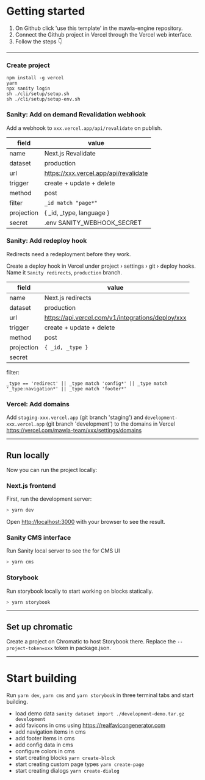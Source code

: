 # Getting started

1. On Github click 'use this template' in the mawla-engine repository.
2. Connect the Github project in Vercel through the Vercel web interface.
3. Follow the steps 👇

---

### Create project

```
npm install -g vercel
yarn
npx sanity login
sh ./cli/setup/setup.sh
sh ./cli/setup/setup-env.sh
```

### Sanity: Add on demand Revalidation webhook

Add a webhook to `xxx.vercel.app/api/revalidate` on publish.

| field      | value                                 |
| ---------- | ------------------------------------- |
| name       | Next.js Revalidate                    |
| dataset    | production                            |
| url        | https://xxx.vercel.app/api/revalidate |
| trigger    | create + update + delete              |
| method     | post                                  |
| filter     | `_id match "page*"`                   |
| projection | { \_id, \_type, language }            |
| secret     | .env SANITY_WEBHOOK_SECRET            |

### Sanity: Add redeploy hook

Redirects need a redeployment before they work.

Create a deploy hook in Vercel under project › settings › git › deploy hooks. Name it `Sanity redirects`, `production` branch.

| field      | value                                             |
| ---------- | ------------------------------------------------- |
| name       | Next.js redirects                                 |
| dataset    | production                                        |
| url        | https://api.vercel.com/v1/integrations/deploy/xxx |
| trigger    | create + update + delete                          |
| method     | post                                              |
| projection | `{ _id, _type }`                                  |
| secret     |                                                   |

filter:

```
_type == 'redirect' || _type match 'config*' || _type match '_type:navigation*' || _type match 'footer*'
```

### Vercel: Add domains

Add `staging-xxx.vercel.app` (git branch 'staging') and `development-xxx.vercel.app` (git branch 'development') to the domains in Vercel https://vercel.com/mawla-team/xxx/settings/domains

---

## Run locally

Now you can run the project locally:

### Next.js frontend

First, run the development server:

```bash
> yarn dev
```

Open [http://localhost:3000](http://localhost:3000) with your browser to see the result.

### Sanity CMS interface

Run Sanity local server to see the for CMS UI

```bash
> yarn cms
```

### Storybook

Run storybook locally to start working on blocks statically.

```bash
> yarn storybook
```

---

## Set up chromatic

Create a project on Chromatic to host Storybook there. Replace the `--project-token=xxx` token in package.json.

---

# Start building

Run `yarn dev`, `yarn cms` and `yarn storybook` in three terminal tabs and start building.

- load demo data `sanity dataset import ./development-demo.tar.gz development`
- add favicons in cms using https://realfavicongenerator.com
- add navigation items in cms
- add footer items in cms
- add config data in cms
- configure colors in cms
- start creating blocks `yarn create-block`
- start creating custom page types `yarn create-page`
- start creating dialogs `yarn create-dialog`

